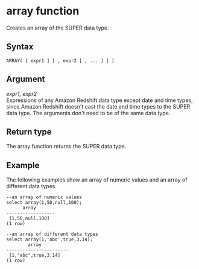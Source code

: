 # array function<a name="r_array"></a>

Creates an array of the SUPER data type\.

## Syntax<a name="r_array-synopsis"></a>

```
ARRAY( [ expr1 ] [ , expr2 [ , ... ] ] )
```

## Argument<a name="r_array-argument"></a>

 *expr1, expr2*   
Expressions of any Amazon Redshift data type except date and time types, since Amazon Redshift doesn't cast the date and time types to the SUPER data type\. The arguments don't need to be of the same data type\.

## Return type<a name="r_array-return-type"></a>

The array function returns the SUPER data type\.

## Example<a name="r_array-example"></a>

The following examples show an array of numeric values and an array of different data types\.

```
--an array of numeric values
select array(1,50,null,100);
      array
------------------
 [1,50,null,100]
(1 row)

--an array of different data types
select array(1,'abc',true,3.14);
        array
-----------------------
 [1,"abc",true,3.14]
(1 row)
```